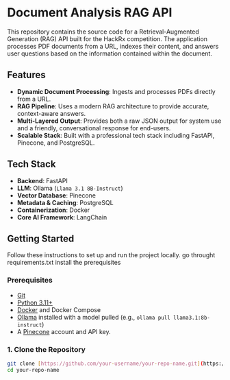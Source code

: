 # Document Analysis RAG API

This repository contains the source code for a Retrieval-Augmented Generation (RAG) API built for the HackRx competition. The application processes PDF documents from a URL, indexes their content, and answers user questions based on the information contained within the document.

## Features

-   **Dynamic Document Processing**: Ingests and processes PDFs directly from a URL.
-   **RAG Pipeline**: Uses a modern RAG architecture to provide accurate, context-aware answers.
-   **Multi-Layered Output**: Provides both a raw JSON output for system use and a friendly, conversational response for end-users.
-   **Scalable Stack**: Built with a professional tech stack including FastAPI, Pinecone, and PostgreSQL.

## Tech Stack

-   **Backend**: FastAPI
-   **LLM**: Ollama (`Llama 3.1 8B-Instruct`)
-   **Vector Database**: Pinecone
-   **Metadata & Caching**: PostgreSQL
-   **Containerization**: Docker
-   **Core AI Framework**: LangChain

## Getting Started

Follow these instructions to set up and run the project locally.
go throught requirements.txt install the prerequisites

### Prerequisites

-   [Git](https://git-scm.com/)
-   [Python 3.11+](https://www.python.org/)
-   [Docker](https://www.docker.com/products/docker-desktop/) and Docker Compose
-   [Ollama](https://ollama.com/) installed with a model pulled (e.g., `ollama pull llama3.1:8b-instruct`)
-   A [Pinecone](https://www.pinecone.io/) account and API key.

### 1. Clone the Repository

```bash
git clone [https://github.com/your-username/your-repo-name.git](https://github.com/your-username/your-repo-name.git)
cd your-repo-name
